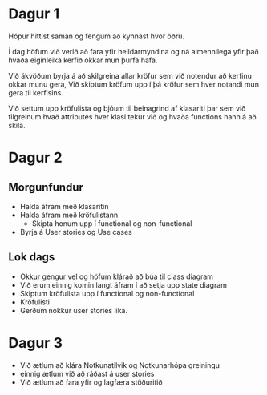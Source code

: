 # Dagur 1

Hópur hittist saman og fengum að kynnast hvor öðru.

Í dag höfum við verið að fara yfir heildarmyndina og ná almennilega yfir það hvaða eiginleika kerfið okkar mun þurfa hafa.

Við ákvöðum byrja á að skilgreina allar kröfur sem við notendur að kerfinu okkar munu gera,
Við skiptum kröfum upp í þá kröfur sem hver notandi mun gera til kerfisins.

Við settum upp kröfulista og bjóum til beinagrind af klasariti þar sem við tilgreinum hvað attributes hver klasi tekur við og hvaða functions hann á að skila.

# Dagur 2

## Morgunfundur
- Halda áfram með klasaritin
- Halda áfram með kröfulistann 
    - Skipta honum upp í functional og non-functional
- Byrja á User stories og Use cases

## Lok dags
- Okkur gengur vel og höfum klárað að búa til class diagram
- Við erum einnig komin langt áfram í að setja upp state diagram
- Skiptum kröfulista upp í functional og non-functional
- Kröfulisti
- Gerðum nokkur user stories líka.

# Dagur 3
- Við ætlum að klára Notkunatilvik og Notkunarhópa greiningu
- einnig ætlum við að ráðast á user stories
- Við ætlum að fara yfir og lagfæra stöðuritið 
